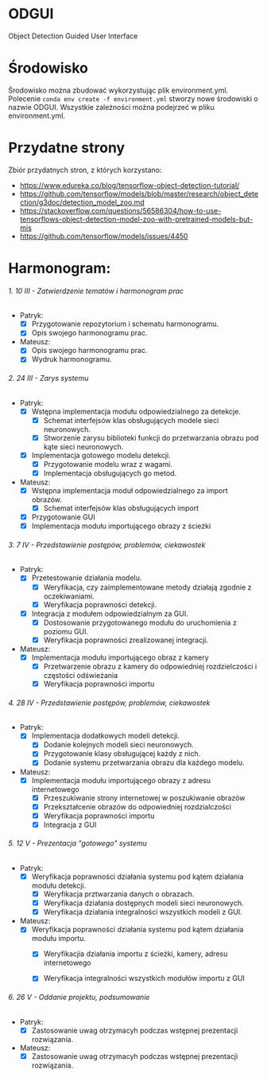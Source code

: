 # ODGUI
Object Detection Guided User Interface

# Środowisko
Środowisko można zbudować wykorzystując plik environment.yml.
Polecenie `conda env create -f environment.yml` stworzy nowe środowiski o nazwie ODGUI.
Wszystkie zależności można podejrzeć w pliku environment.yml.

# Przydatne strony
Zbiór przydatnych stron, z których korzystano:
- https://www.edureka.co/blog/tensorflow-object-detection-tutorial/
- https://github.com/tensorflow/models/blob/master/research/object_detection/g3doc/detection_model_zoo.md
- https://stackoverflow.com/questions/56586304/how-to-use-tensorflows-object-detection-model-zoo-with-pretrained-models-but-mis
- https://github.com/tensorflow/models/issues/4450

# Harmonogram:
###### 1. 10 III - Zatwierdzenie tematów i harmonogram prac
  - Patryk:
    - [x] Przygotowanie repozytorium i schematu harmonogramu.
    - [x] Opis swojego harmonogramu prac.
    
  - Mateusz:
    - [x] Opis swojego harmonogramu prac.
    - [x] Wydruk harmonogramu.
    
###### 2. 24 III - Zarys systemu
  - Patryk:
    - [x] Wstępna implementacja modułu odpowiedzialnego za detekcje. 
      - [x] Schemat interfejsów klas obsługujących modele sieci neuronowych.
      - [x] Stworzenie zarysu biblioteki funkcji do przetwarzania obrazu pod kąte sieci neuronowych.
    - [x] Implementacja gotowego modelu detekcji.
      - [x] Przygotowanie modelu wraz z wagami.
      - [x] Implementacja obsługujących go metod.
      
  - Mateusz:
    - [x] Wstępna implementacja moduł odpowiedzialnego za import obrazów.
      - [x] Schemat interfejsów klas obsługujących import
    - [x] Przygotowanie GUI
    - [x] Implementacja modułu importującego obrazy z ścieżki

###### 3. 7 IV - Przedstawienie postępów, problemów, ciekawostek
  - Patryk:
    - [x] Przetestowanie działania modelu.
      - [x] Weryfikacja, czy zaimplementowane metody działają zgodnie z oczekiwaniami.
      - [x] Weryfikacja poprawności detekcji.
    - [x] Integracja z modułem odpowiedzialnym za GUI.
      - [x] Dostosowanie przygotowanego modułu do uruchomienia z poziomu GUI.
      - [x] Weryfikacja poprawności zrealizowanej integracji.
      
  - Mateusz:
    - [x] Implementacja modułu importującego obraz z kamery
      - [x] Przetwarzenie obrazu z kamery do odpowiedniej rozdzielczości i częstości odświeżania
      - [x] Weryfikacja poprawności importu

###### 4. 28 IV - Przedstawienie postępów, problemów, ciekawostek
  - Patryk:
    - [x] Implementacja dodatkowych modeli detekcji.
      - [x] Dodanie kolejnych modeli sieci neuronowych.
      - [x] Przygotowanie klasy obsługującej każdy z nich.
      - [x] Dodanie systemu przetwarzania obrazu dla każdego modelu.
      
  - Mateusz:
    - [x] Implementacja modułu importującego obrazy z adresu internetowego
      - [x] Przeszukiwanie strony internetowej w poszukiwanie obrazów 
      - [x] Przekształcenie obrazów do odpowiedniej rozdzialczości
      - [x] Weryfikacja poprawności importu
      - [x] Integracja z GUI

###### 5. 12 V - Prezentacja "gotowego" systemu
  - Patryk:
    - [x] Weryfikacja poprawności działania systemu pod kątem działania modułu detekcji.
      - [x] Weryfikacja prztwarzania danych o obrazach.
      - [x] Weryfikacja działania dostępnych modeli sieci neuronowych.
      - [x] Weryfikacja działania integralności wszystkich modeli z GUI.
      
  - Mateusz:
    - [x] Weryfikacja poprawności działania systemu pod kątem działania modułu importu.
      - [x] Weryfikacjia działania importu z ścieżki, kamery, adresu internetowego
      - [x] Weryfikacja integralności wszystkich modułów importu z GUI
    

###### 6. 26 V - Oddanie projektu, podsumowanie
  - Patryk:
    - [x] Zastosowanie uwag otrzymacyh podczas wstępnej prezentacji rozwiązania.
    
  - Mateusz:
    - [x] Zastosowanie uwag otrzymacyh podczas wstępnej prezentacji rozwiązania.
